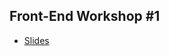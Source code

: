 Front-End Workshop #1
-------

- [Slides](http://slides.com/robertberetka/jstech-17-19-20-21-23-29/fullscreen)